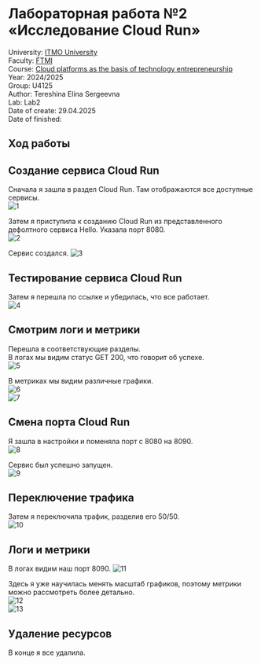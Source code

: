 # Лабораторная работа №2 «Исследование Cloud Run»  
University: [ITMO University](https://itmo.ru/ru/)  
Faculty: [FTMI](https://itmo.ru/ru/viewfaculty/87/fakultet_tehnologicheskogo_menedzhmenta_i_innovaciy.htm)  
Course: [Cloud platforms as the basis of technology entrepreneurship](https://itmo-ict-faculty.github.io/cloud-platforms-as-the-basis-of-technology-entrepreneurship/)  
Year: 2024/2025  
Group: U4125  
Author: Tereshina Elina Sergeevna  
Lab: Lab2  
Date of create: 29.04.2025  
Date of finished:  
  
## Ход работы  
## Создание сервиса Cloud Run  
Сначала я зашла в раздел Cloud Run. Там отображаются все доступные сервисы.  
![1](/img/2.1.png)  
  
Затем я приступила к созданию Cloud Run из представленного дефолтного сервиса Hello. Указала порт 8080.  
![2](/img/2.2.png)  
  
Сервис создался.
![3](/img/2.3.png)  
  
## Тестирование сервиса Cloud Run  
Затем я перешла по ссылке и убедилась, что все работает.  
![4](/img/2.4.png)  
  
## Смотрим логи и метрики  
Перешла в соответствующие разделы.  
В логах мы видим статус GET 200, что говорит об успехе.  
![5](/img/2.5.png)  
  
В метриках мы видим различные графики.  
![6](/img/2.6.png)  
![7](/img/2.7.png)  
  
## Смена порта Cloud Run  
Я зашла в настройки и поменяла порт с 8080 на 8090.  
![8](/img/2.8.png)  
  
Сервис был успешно запущен.  
![9](/img/2.9.png)  
  
## Переключение трафика  
Затем я переключила трафик, разделив его 50/50.  
![10](/img/2.10.png)  
  
## Логи и метрики  
В логах видим наш порт 8090.
![11](/img/2.11.png)  
  
Здесь я уже научилась менять масштаб графиков, поэтому метрики можно рассмотреть более детально.  
![12](/img/2.12.png)  
![13](/img/2.13.png)  
  
## Удаление ресурсов  
В конце я все удалила.
